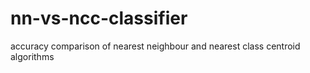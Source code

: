 # nn-vs-ncc-classifier
 accuracy comparison of nearest neighbour and nearest class centroid algorithms 
